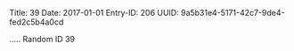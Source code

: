 Title: 39
Date: 2017-01-01
Entry-ID: 206
UUID: 9a5b31e4-5171-42c7-9de4-fed2c5b4a0cd

.....
Random ID 39
